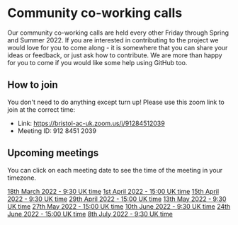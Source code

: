 # Community co-working calls

Our community co-working calls are held every other Friday through Spring and Summer 2022.
If you are interested in contributing to the project we would love for you to come along - it is somewhere that you can share your ideas or feedback, or just ask how to contribute.
We are more than happy for you to come if you would like some help using GitHub too.

## How to join

You don't need to do anything except turn up!
Please use this zoom link to join at the correct time:

- Link: <https://bristol-ac-uk.zoom.us/j/91284512039>
- Meeting ID: 912 8451 2039

## Upcoming meetings

You can click on each meeting date to see the time of the meeting in your timezone.

[18th March 2022 - 9:30 UK time](https://www.timeanddate.com/worldclock/fixedtime.html?msg=Data+Hazards+Community+Co-working&iso=20220318T0930&p1=299&ah=1)
[1st April 2022 - 15:00 UK time](https://www.timeanddate.com/worldclock/fixedtime.html?msg=Data+Hazards+Community+Co-working&iso=20220401T15&p1=299&ah=1)
[15th April 2022 - 9:30 UK time](https://www.timeanddate.com/worldclock/fixedtime.html?msg=Data+Hazards+Community+Co-working&iso=20220415T0930&p1=299&ah=1)
[29th April 2022 - 15:00 UK time](https://www.timeanddate.com/worldclock/fixedtime.html?msg=Data+Hazards+Community+Co-working&iso=20220429T15&p1=299&ah=1)
[13th May 2022 - 9:30 UK time](https://www.timeanddate.com/worldclock/fixedtime.html?msg=Data+Hazards+Community+Co-working&iso=20220513T0930&p1=299&ah=1)
[27th May 2022 - 15:00 UK time](https://www.timeanddate.com/worldclock/fixedtime.html?msg=Data+Hazards+Community+Co-working&iso=20220527T15&p1=299&ah=1)
[10th June 2022 - 9:30 UK time](https://www.timeanddate.com/worldclock/fixedtime.html?msg=Data+Hazards+Community+Co-working&iso=20220610T0930&p1=299&ah=1)
[24th June 2022 - 15:00 UK time](https://www.timeanddate.com/worldclock/fixedtime.html?msg=Data+Hazards+Community+Co-working&iso=20220624T15&p1=299&ah=1)
[8th July 2022 - 9:30 UK time](https://www.timeanddate.com/worldclock/fixedtime.html?msg=Data+Hazards+Community+Co-working&iso=20220708T0930&p1=299&ah=1)
